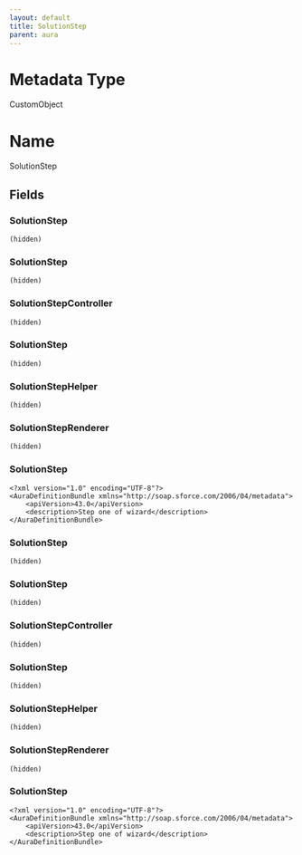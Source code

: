 ```yaml
---
layout: default
title: SolutionStep
parent: aura
---
```

# Metadata Type
CustomObject

# Name
SolutionStep
## Fields
### SolutionStep

```
(hidden)
```
### SolutionStep

```
(hidden)
```
### SolutionStepController

```
(hidden)
```
### SolutionStep

```
(hidden)
```
### SolutionStepHelper

```
(hidden)
```
### SolutionStepRenderer

```
(hidden)
```
### SolutionStep

```
<?xml version="1.0" encoding="UTF-8"?>
<AuraDefinitionBundle xmlns="http://soap.sforce.com/2006/04/metadata">
    <apiVersion>43.0</apiVersion>
    <description>Step one of wizard</description>
</AuraDefinitionBundle>
```
### SolutionStep

```
(hidden)
```
### SolutionStep

```
(hidden)
```
### SolutionStepController

```
(hidden)
```
### SolutionStep

```
(hidden)
```
### SolutionStepHelper

```
(hidden)
```
### SolutionStepRenderer

```
(hidden)
```
### SolutionStep

```
<?xml version="1.0" encoding="UTF-8"?>
<AuraDefinitionBundle xmlns="http://soap.sforce.com/2006/04/metadata">
    <apiVersion>43.0</apiVersion>
    <description>Step one of wizard</description>
</AuraDefinitionBundle>
```

